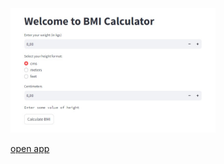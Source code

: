 <img src="https://github.com/arishma108/bmi-calculator/blob/main/.devcontainer/bmi.jpg" width="65%" height="65%">

[open app](https://humble-space-fishstick-j4rpwgpw96q2wvg-8501.app.github.dev)




